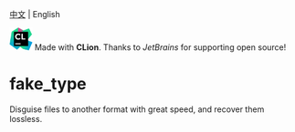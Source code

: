 [中文](README.md) | English

<a href="https://www.jetbrains.com/?from=fake_type"><img src="./icon_CLion.svg" height="40px"/></a>
Made with **CLion**. Thanks to _JetBrains_ for supporting open source!

# fake_type
Disguise files to another format with great speed, and recover them lossless.